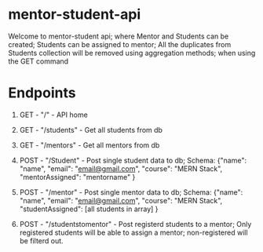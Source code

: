 # mentor-student-api

Welcome to mentor-student api; where Mentor and Students can be created; 
Students can be assigned to mentor;
All the duplicates from Students collection will be removed using aggregation methods; when using the GET command


# Endpoints

1) GET - "/" - API home 
2) GET - "/students" - Get all students from db
3) GET - "/mentors" - Get all mentors from db
4) POST - "/Student" - Post single student data to db; 
            Schema: {"name": "name",
        "email": "email@gmail.com",
        "course": "MERN Stack",
        "mentorAssigned": "mentorname"
    }
5) POST - "/mentor" - Post single mentor data to db;
        Schema: {"name": "name",
        "email": "email@gmail.com",
        "course": "MERN Stack",
        "studentAssigned": [all students in array]
    }
    
6) POST - "/studentstomentor" - Post registerd students to a mentor; Only registered students will be able to assign a mentor; non-registered will be filterd out.
